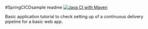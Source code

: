 #SpringCICDsample readme [![Java CI with Maven](https://github.com/sam-malhotr4/SpringCICDsample/actions/workflows/maven.yml/badge.svg)](https://github.com/sam-malhotr4/SpringCICDsample/actions/workflows/maven.yml)

Basic application tutorial to check setting up of a continuous delivery pipeline for a basic web app.
